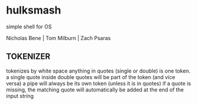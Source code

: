 # hulksmash
simple shell for OS

Nicholas Bene | Tom Milburn | Zach Psaras

TOKENIZER
---------

tokenizes by white space
anything in quotes (single or double) is one token.
a single quote inside double quotes will be part of the token (and vice versa)
a pipe will always be its own token (unless it is in quotes)
if a quote is missing, the matching quote will automatically be added at the end of the input string
